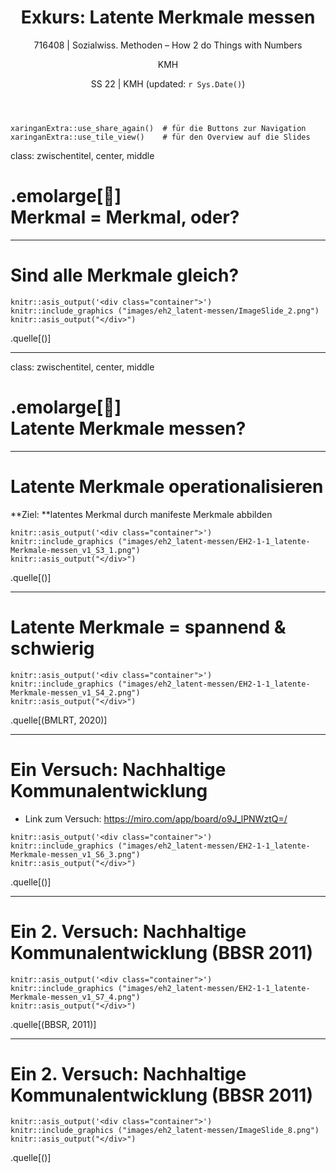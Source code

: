 ﻿---
title: "Exkurs: Latente Merkmale messen"
subtitle: "716408 | Sozialwiss. Methoden – How 2 do Things with Numbers"
author: "KMH"
date: "SS 22 | KMH (updated: `r Sys.Date()`)"
output:
  xaringan::moon_reader:
    css: [mycss_metropolis_v1.css, metropolis, metropolis-fonts]
    lib_dir: libs
    nature:
      highlightStyle: github
      highlightLines: true
      countIncrementalSlides: false
---

```{r xaringanExtras, echo=FALSE}
xaringanExtra::use_share_again()  # für die Buttons zur Navigation
xaringanExtra::use_tile_view()    # für den Overview auf die Slides
```

class: zwischentitel, center, middle

# .emolarge[🤔]<br> Merkmal = Merkmal, oder?

---

# Sind alle Merkmale gleich?

```{r echo=FALSE}
knitr::asis_output('<div class="container">')
knitr::include_graphics ("images/eh2_latent-messen/ImageSlide_2.png")
knitr::asis_output("</div>")
```
.quelle[()]

---

class: zwischentitel, center, middle

# .emolarge[🤔]<br> Latente Merkmale messen?

---

# Latente Merkmale operationalisieren

**Ziel: **latentes Merkmal durch manifeste Merkmale abbilden

```{r echo=FALSE}
knitr::asis_output('<div class="container">')
knitr::include_graphics ("images/eh2_latent-messen/EH2-1-1_latente-Merkmale-messen_v1_S3_1.png")
knitr::asis_output("</div>")
```
.quelle[()]

---

# Latente Merkmale = spannend & schwierig


```{r echo=FALSE}
knitr::asis_output('<div class="container">')
knitr::include_graphics ("images/eh2_latent-messen/EH2-1-1_latente-Merkmale-messen_v1_S4_2.png")
knitr::asis_output("</div>")
```
.quelle[(BMLRT, 2020)]

---

# Ein Versuch: Nachhaltige Kommunalentwicklung

* Link zum Versuch: https://miro.com/app/board/o9J_lPNWztQ=/

```{r echo=FALSE}
knitr::asis_output('<div class="container">')
knitr::include_graphics ("images/eh2_latent-messen/EH2-1-1_latente-Merkmale-messen_v1_S6_3.png")
knitr::asis_output("</div>")
```
.quelle[()]

---

# Ein 2. Versuch: Nachhaltige Kommunalentwicklung (BBSR 2011)


```{r echo=FALSE}
knitr::asis_output('<div class="container">')
knitr::include_graphics ("images/eh2_latent-messen/EH2-1-1_latente-Merkmale-messen_v1_S7_4.png")
knitr::asis_output("</div>")
```
.quelle[(BBSR, 2011)]

---

# Ein 2. Versuch: Nachhaltige Kommunalentwicklung (BBSR 2011)

```{r echo=FALSE}
knitr::asis_output('<div class="container">')
knitr::include_graphics ("images/eh2_latent-messen/ImageSlide_8.png")
knitr::asis_output("</div>")
```
.quelle[()]
